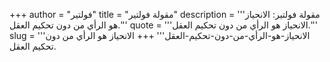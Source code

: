 +++
author = "فولتير"
title = "مقولة فولتير"
description = '''مقولة فولتير: الانحياز هو الرأي من دون تحكيم العقل.'''
quote = '''الانحياز هو الرأي من دون تحكيم العقل.'''
slug = '''الانحياز-هو-الرأي-من-دون-تحكيم-العقل'''
+++
الانحياز هو الرأي من دون تحكيم العقل.
